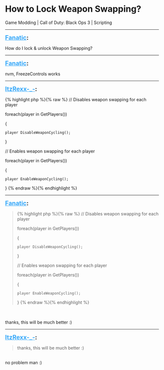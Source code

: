 # How to Lock Weapon Swapping?
Game Modding | Call of Duty: Black Ops 3 | Scripting

---
<strong style="font-size: 1.4em;"><span style="text-decoration: underline;text-decoration-color: #34a7f9;"><span style="color:#34a7f9;">Fanatic</span></span>:</strong>

<p>How do I lock &amp; unlock Weapon Swapping?</p>

---
<strong style="font-size: 1.4em;"><span style="text-decoration: underline;text-decoration-color: #34a7f9;"><span style="color:#34a7f9;">Fanatic</span></span>:</strong>

<p>nvm, FreezeControls works</p>

---
<strong style="font-size: 1.4em;"><span style="text-decoration: underline;text-decoration-color: #34a7f9;"><span style="color:#34a7f9;">ItzRexx-_-</span></span>:</strong>

<p>{% highlight php %}{% raw %}
// Disables weapon swapping for each player

foreach(player in GetPlayers())

{

    player DisableWeaponCycling();

}



// Enables weapon swapping for each player

foreach(player in GetPlayers())

{

    player EnableWeaponCycling();

}
{% endraw %}{% endhighlight %}
</p>

---
<strong style="font-size: 1.4em;"><span style="text-decoration: underline;text-decoration-color: #34a7f9;"><span style="color:#34a7f9;">Fanatic</span></span>:</strong>

<p><blockquote>{% highlight php %}{% raw %}
// Disables weapon swapping for each player

foreach(player in GetPlayers())

{

    player DisableWeaponCycling();

}



// Enables weapon swapping for each player

foreach(player in GetPlayers())

{

    player EnableWeaponCycling();

}
{% endraw %}{% endhighlight %}
</blockquote><br /><br />thanks, this will be much better :)</p>

---
<strong style="font-size: 1.4em;"><span style="text-decoration: underline;text-decoration-color: #34a7f9;"><span style="color:#34a7f9;">ItzRexx-_-</span></span>:</strong>

<p><blockquote>thanks, this will be much better :)<br /></blockquote><br />no problem man :)</p>
